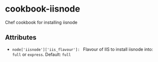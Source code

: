 # cookbook-iisnode
Chef cookbook for installing iisnode

## Attributes
* `node['iisnode']['iis_flavour']: ` Flavour of IIS to install iisnode into: `full` or `express`. Default: `full`